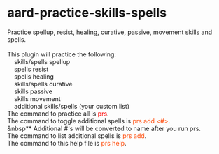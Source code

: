 # aard-practice-skills-spells<br>
Practice spellup, resist, healing, curative, passive, movement skills and spells.<br>
<br>
This plugin will practice the following:<br>
&nbsp;&nbsp;&nbsp;&nbsp;skills/spells spellup<br>
&nbsp;&nbsp;&nbsp;&nbsp;spells resist<br>
&nbsp;&nbsp;&nbsp;&nbsp;spells healing<br>
&nbsp;&nbsp;&nbsp;&nbsp;skills/spells curative<br>
&nbsp;&nbsp;&nbsp;&nbsp;skills passive<br>
&nbsp;&nbsp;&nbsp;&nbsp;skills movement<br>
&nbsp;&nbsp;&nbsp;&nbsp;additional skills/spells (your custom list)<br>
The command to practice all is <font style='color:red;'>prs</font>.<br>
The command to toggle additional spells is <font style='color:orangered;'>prs add <#></font>.<br>
&nbsp** Additional #'s will be converted to name after you run prs.<br>
The command to list additional spells is <font style='color:orangered;'>prs add</font>.<br>
The command to this help file is <font style='color:orangered;'>prs help</font>.<br>
